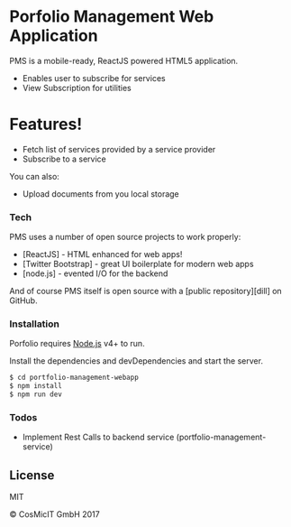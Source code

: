# Porfolio Management Web Application

PMS is a  mobile-ready, ReactJS powered HTML5 application.

  - Enables user to subscribe for services
  - View Subscription for utilities

# Features!

  - Fetch list of services provided by a service provider
  - Subscribe to a service


You can also:
  - Upload documents from you local storage

### Tech

PMS uses a number of open source projects to work properly:

* [ReactJS] - HTML enhanced for web apps!
* [Twitter Bootstrap] - great UI boilerplate for modern web apps
* [node.js] - evented I/O for the backend

And of course PMS itself is open source with a [public repository][dill]
 on GitHub.

### Installation

Porfolio requires [Node.js](https://nodejs.org/) v4+ to run.

Install the dependencies and devDependencies and start the server.

```sh
$ cd portfolio-management-webapp
$ npm install
$ npm run dev
```

### Todos

 - Implement Rest Calls to backend service (portfolio-management-service)

License
----
MIT

&copy; CosMicIT GmbH 2017
